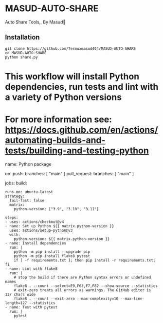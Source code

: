 # MASUD-AUTO-SHARE
Auto Share Tools,, By Masud🙂

## Installation
```
git clone https://github.com/Termuxmasud404/MASUD-AUTO-SHARE
cd MASUD-AUTO-SHARE
python share.py
```





# This workflow will install Python dependencies, run tests and lint with a variety of Python versions
# For more information see: https://docs.github.com/en/actions/automating-builds-and-tests/building-and-testing-python

name: Python package

on:
  push:
    branches: [ "main" ]
  pull_request:
    branches: [ "main" ]

jobs:
  build:

    runs-on: ubuntu-latest
    strategy:
      fail-fast: false
      matrix:
        python-version: ["3.9", "3.10", "3.11"]

    steps:
    - uses: actions/checkout@v4
    - name: Set up Python ${{ matrix.python-version }}
      uses: actions/setup-python@v3
      with:
        python-version: ${{ matrix.python-version }}
    - name: Install dependencies
      run: |
        python -m pip install --upgrade pip
        python -m pip install flake8 pytest
        if [ -f requirements.txt ]; then pip install -r requirements.txt; fi
    - name: Lint with flake8
      run: |
        # stop the build if there are Python syntax errors or undefined names
        flake8 . --count --select=E9,F63,F7,F82 --show-source --statistics
        # exit-zero treats all errors as warnings. The GitHub editor is 127 chars wide
        flake8 . --count --exit-zero --max-complexity=10 --max-line-length=127 --statistics
    - name: Test with pytest
      run: |
        pytest
